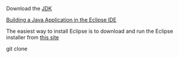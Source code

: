 Download the [JDK](https://www.oracle.com/java/technologies/downloads/?er=221886)

[Building a Java Application in the Eclipse IDE](https://dev.java/learn/eclipse/)

The easiest way to install Eclipse is to download and run the Eclipse installer from [this site](https://www.eclipse.org/downloads/packages/installer)

git clone 
